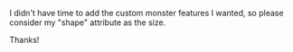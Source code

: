 I didn't have time to add the custom monster features I wanted, so please consider my "shape" attribute as the size.

Thanks!